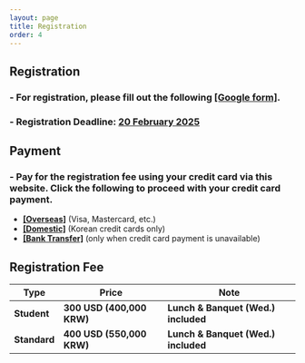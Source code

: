 ```yaml
---
layout: page
title: Registration
order: 4
---
```


## Registration
### - For registration, please fill out the following <a href = "https://forms.gle/DqpGD6JNUdB6ZdQy7">**[Google form]**</a>.
### - Registration Deadline: <u> 20 February 2025 </u>


## Payment
### - Pay for the registration fee using your credit card via this website. Click the following to proceed with your credit card payment.
* <a href = "http://events.kias.re.kr/h/quantumresources.science/?pageNo=5690">**[Overseas]**</a> (Visa, Mastercard, etc.)
* <a href = "http://events.kias.re.kr/h/quantumresources.science/?pageNo=5689">**[Domestic]**</a> (Korean credit cards only)
* <a href = "http://events.kias.re.kr/h/quantumresources.science/?pageNo=5688">**[Bank Transfer]**</a> (only when credit card payment is unavailable)

## Registration Fee
| Type    | Price | Note |
|---|---|---|
| **Student** | **300 USD (400,000 KRW)** | **Lunch & Banquet (Wed.) included**
| **Standard** | **400 USD (550,000 KRW)** | **Lunch & Banquet (Wed.) included**
